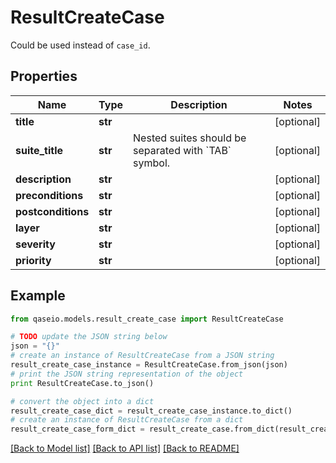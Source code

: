 # ResultCreateCase

Could be used instead of `case_id`.

## Properties

Name | Type | Description | Notes
------------ | ------------- | ------------- | -------------
**title** | **str** |  | [optional] 
**suite_title** | **str** | Nested suites should be separated with &#x60;TAB&#x60; symbol. | [optional] 
**description** | **str** |  | [optional] 
**preconditions** | **str** |  | [optional] 
**postconditions** | **str** |  | [optional] 
**layer** | **str** |  | [optional] 
**severity** | **str** |  | [optional] 
**priority** | **str** |  | [optional] 

## Example

```python
from qaseio.models.result_create_case import ResultCreateCase

# TODO update the JSON string below
json = "{}"
# create an instance of ResultCreateCase from a JSON string
result_create_case_instance = ResultCreateCase.from_json(json)
# print the JSON string representation of the object
print ResultCreateCase.to_json()

# convert the object into a dict
result_create_case_dict = result_create_case_instance.to_dict()
# create an instance of ResultCreateCase from a dict
result_create_case_form_dict = result_create_case.from_dict(result_create_case_dict)
```
[[Back to Model list]](../README.md#documentation-for-models) [[Back to API list]](../README.md#documentation-for-api-endpoints) [[Back to README]](../README.md)


